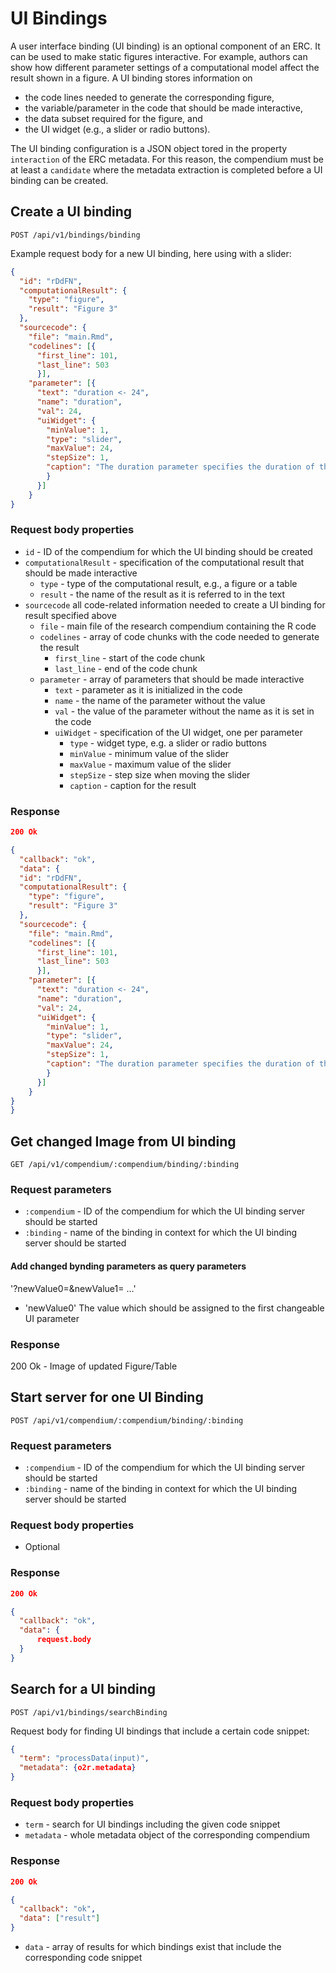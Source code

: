 # UI Bindings

A user interface binding (UI binding) is an optional component of an ERC.
It can be used to make static figures interactive.
For example, authors can show how different parameter settings of a computational model affect the result shown in a figure.
A UI binding stores information on

- the code lines needed to generate the corresponding figure,
- the variable/parameter in the code that should be made interactive,
- the data subset required for the figure, and
- the UI widget (e.g., a slider or radio buttons).

The UI binding configuration is a JSON object tored in the property `interaction` of the ERC metadata.
For this reason, the compendium must be at least a `candidate` where the metadata extraction is completed before a UI binding can be created.

## Create a UI binding

`POST /api/v1/bindings/binding`

Example request body for a new UI binding, here using with a slider:

```json
{
  "id": "rDdFN",
  "computationalResult": {
    "type": "figure",
    "result": "Figure 3"
  },
  "sourcecode": {
    "file": "main.Rmd",
    "codelines": [{
      "first_line": 101,
      "last_line": 503
      }],
    "parameter": [{
      "text": "duration <- 24",
      "name": "duration",
      "val": 24,
      "uiWidget": {
        "minValue": 1,
        "type": "slider",
        "maxValue": 24,
        "stepSize": 1,
        "caption": "The duration parameter specifies the duration of the flood event in hours."
        }
      }]
    }
}
```

### Request body properties

- `id` - ID of the compendium for which the UI binding should be created
- `computationalResult` - specification of the computational result that should be made interactive
  - `type` - type of the computational result, e.g., a figure or a table
  - `result` - the name of the result as it is referred to in the text
- `sourcecode` all code-related information needed to create a UI binding for result specified above
  - `file` - main file of the research compendium containing the R code
  - `codelines` - array of code chunks with the code needed to generate the result
    - `first_line` - start of the code chunk
    - `last_line` - end of the code chunk
  - `parameter` - array of parameters that should be made interactive
    - `text` - parameter as it is initialized in the code
    - `name` - the name of the parameter without the value
    - `val` - the value of the parameter without the name as it is set in the code
    - `uiWidget` - specification of the UI widget, one per parameter
      - `type` - widget type, e.g. a slider or radio buttons
      - `minValue` - minimum value of the slider
      - `maxValue` - maximum value of the slider
      - `stepSize` - step size when moving the slider
      - `caption` - caption for the result
      
### Response

```json
200 Ok

{
  "callback": "ok",
  "data": {
  "id": "rDdFN",
  "computationalResult": {
    "type": "figure",
    "result": "Figure 3"
  },
  "sourcecode": {
    "file": "main.Rmd",
    "codelines": [{
      "first_line": 101,
      "last_line": 503
      }],
    "parameter": [{
      "text": "duration <- 24",
      "name": "duration",
      "val": 24,
      "uiWidget": {
        "minValue": 1,
        "type": "slider",
        "maxValue": 24,
        "stepSize": 1,
        "caption": "The duration parameter specifies the duration of the flood event in hours."
        }
      }]
    }
}
}
```

## Get changed Image from UI binding

`GET /api/v1/compendium/:compendium/binding/:binding`

### Request parameters

- `:compendium` - ID of the compendium for which the UI binding server should be started
- `:binding` - name of the binding in context for which the UI binding server should be started

#### Add  changed bynding parameters as query parameters

'?newValue0=<value>&newValue1=<value> ...'
  
 - 'newValue0' The value which should be assigned to the first changeable UI parameter
  
### Response

200 Ok - Image of updated Figure/Table
  
  
## Start server for one UI Binding

`POST /api/v1/compendium/:compendium/binding/:binding`

### Request parameters

- `:compendium` - ID of the compendium for which the UI binding server should be started
- `:binding` - name of the binding in context for which the UI binding server should be started

### Request body properties

- Optional

### Response


```json
200 Ok

{
  "callback": "ok",
  "data": {
      request.body
  }
}
```

## Search for a UI binding

`POST /api/v1/bindings/searchBinding`

Request body for finding UI bindings that include a certain code snippet:

```json
{
  "term": "processData(input)",
  "metadata": {o2r.metadata}
}
```

### Request body properties

- `term` - search for UI bindings including the given code snippet
- `metadata` - whole metadata object of the corresponding compendium

### Response

```json
200 Ok

{
  "callback": "ok",
  "data": ["result"] 
}
```

- `data` - array of results for which bindings exist that include the corresponding code snippet 
